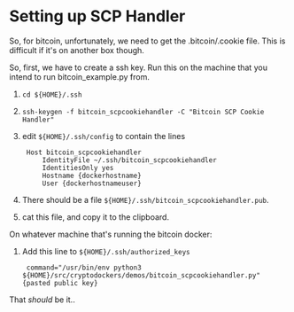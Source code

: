 # Setting up SCP Handler

So, for bitcoin, unfortunately, we need to get the .bitcoin/.cookie file. This is difficult if it's on another box though.

So, first, we have to create a ssh key. Run this on the machine that you intend to run bitcoin_example.py from.

1. `cd ${HOME}/.ssh`
2. `ssh-keygen -f bitcoin_scpcookiehandler -C "Bitcoin SCP Cookie Handler"`
3. edit `${HOME}/.ssh/config` to contain the lines

        Host bitcoin_scpcookiehandler
            IdentityFile ~/.ssh/bitcoin_scpcookiehandler
            IdentitiesOnly yes
            Hostname {dockerhostname}
            User {dockerhostnameuser}
 4. There should be a file `${HOME}/.ssh/bitcoin_scpcookiehandler.pub`.
 5. cat this file, and copy it to the clipboard.

On whatever machine that's running the bitcoin docker:

1. Add this line to `${HOME}/.ssh/authorized_keys`

        command="/usr/bin/env python3 ${HOME}/src/cryptodockers/demos/bitcoin_scpcookiehandler.py" {pasted public key}

That _should_ be it..
